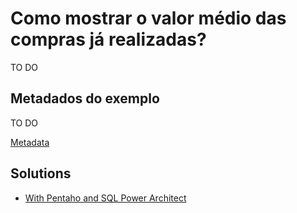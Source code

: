 # Como mostrar o valor médio das compras já realizadas?

TO DO

## Metadados do exemplo

TO DO

[Metadata](metadata.json)


## Solutions 

- [With Pentaho and SQL Power Architect](solutions/PentahoPowerArchitect)
